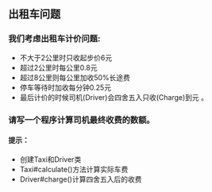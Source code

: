 ## 出租车问题
### 我们考虑出租车计价问题: 
* 不大于2公里时只收起步价6元
* 超过2公里时每公里0.8元  
* 超过8公里则每公里加收50%长途费    
* 停车等待时加收每分钟0.25元
* 最后计价的时候司机(Driver)会四舍五入只收(Charge)到元 。 

### 请写一个程序计算司机最终收费的数额。  

#### 提示：
* 创建Taxi和Driver类
* Taxi#calculate()方法计算实际车费
* Driver#charge()计算四舍五入后的收费
